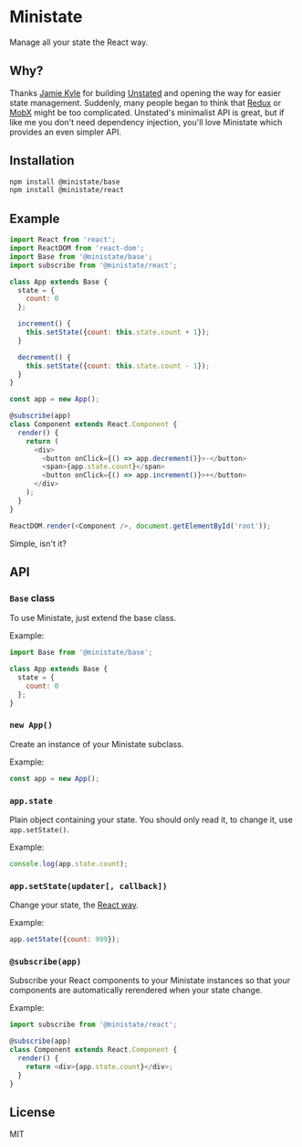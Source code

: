 # Ministate

Manage all your state the React way.

## Why?

Thanks [Jamie Kyle](https://github.com/jamiebuilds) for building [Unstated](https://unstated.io/) and opening the way for easier state management. Suddenly, many people began to think that [Redux](https://redux.js.org/) or [MobX](https://mobx.js.org/) might be too complicated. Unstated's minimalist API is great, but if like me you don't need dependency injection, you'll love Ministate which provides an even simpler API.

## Installation

```bash
npm install @ministate/base
npm install @ministate/react
```

## Example

```js
import React from 'react';
import ReactDOM from 'react-dom';
import Base from '@ministate/base';
import subscribe from '@ministate/react';

class App extends Base {
  state = {
    count: 0
  };

  increment() {
    this.setState({count: this.state.count + 1});
  }

  decrement() {
    this.setState({count: this.state.count - 1});
  }
}

const app = new App();

@subscribe(app)
class Component extends React.Component {
  render() {
    return (
      <div>
        <button onClick={() => app.decrement()}>-</button>
        <span>{app.state.count}</span>
        <button onClick={() => app.increment()}>+</button>
      </div>
    );
  }
}

ReactDOM.render(<Component />, document.getElementById('root'));
```

Simple, isn't it?

## API

### `Base` class

To use Ministate, just extend the base class.

Example:

```js
import Base from '@ministate/base';

class App extends Base {
  state = {
    count: 0
  };
}
```

### `new App()`

Create an instance of your Ministate subclass.

Example:

```js
const app = new App();
```

### `app.state`

Plain object containing your state. You should only read it, to change it, use `app.setState()`.

Example:

```js
console.log(app.state.count);
```

### `app.setState(updater[, callback])`

Change your state, the [React way](https://reactjs.org/docs/react-component.html#setstate).

Example:

```js
app.setState({count: 999});
```

### `@subscribe(app)`

Subscribe your React components to your Ministate instances so that your components are automatically rerendered when your state change.

Example:

```js
import subscribe from '@ministate/react';

@subscribe(app)
class Component extends React.Component {
  render() {
    return <div>{app.state.count}</div>;
  }
}
```

## License

MIT
